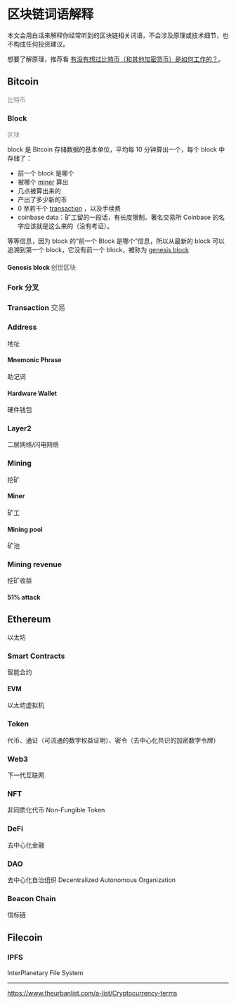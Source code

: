# 区块链词语解释

本文会用白话来解释你经常听到的区块链相关词语，不会涉及原理或技术细节，也不构成任何投资建议。

想要了解原理，推荐看 [有没有想过比特币（和其他加密货币）是如何工作的？](https://www.youtube.com/watch?v=bBC-nXj3Ng4)。

## Bitcoin

<span style='color: gray'>比特币</span>

### Block

<span style='color: gray'>区块</span>

block 是 Bitcoin 存储数据的基本单位，平均每 10 分钟算出一个，每个 block 中存储了：

- 前一个 block 是哪个
- 被哪个 [miner](#miner) 算出
- 几点被算出来的
- 产出了多少新的币
- 0 至若干个 [transaction](#transaction) ，以及手续费
- coinbase data：矿工留的一段话，有长度限制。著名交易所 Coinbase 的名字应该就是这么来的（没有考证）。

等等信息，因为 block 的“前一个 Block 是哪个”信息，所以从最新的 block 可以追溯到第一个 block，它没有前一个 block，被称为 [genesis block](#genesis_block)

#### Genesis block <span style='color: gray'>创世区块</span>

### Fork 分叉

### Transaction <span style='color: gray'>交易</span>

### Address

地址

#### Mnemonic Phrase

助记词

#### Hardware Wallet

硬件钱包

### Layer2

二层网络/闪电网络

### Mining

挖矿

#### Miner

矿工

#### Mining pool

矿池

### Mining revenue

挖矿收益

#### 51% attack

## Ethereum

以太坊

### Smart Contracts

智能合约

#### EVM

以太坊虚拟机

### Token

代币、通证（可流通的数字权益证明）、密令（去中心化共识的加密数字令牌）

### Web3

下一代互联网

### NFT

非同质化代币 Non-Fungible Token

### DeFi

去中心化金融

### DAO

去中心化自治组织 Decentralized Autonomous Organization

### Beacon Chain

信标链

## Filecoin

### IPFS

InterPlanetary File System

---

https://www.theurbanlist.com/a-list/Cryptocurrency-terms
